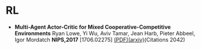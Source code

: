 # RL

- __Multi-Agent Actor-Critic for Mixed Cooperative-Competitive Environments__ Ryan Lowe, Yi Wu, Aviv Tamar, Jean Harb, Pieter Abbeel, Igor Mordatch  __NIPS,2017__ [1706.02275] [(PDF)](pdf/1706.02275.pdf)[(arxiv)](https://arxiv.org/abs/1706.02275)(Citations 2042)